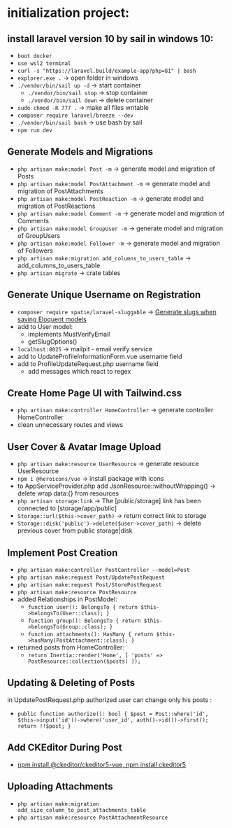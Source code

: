 # initialization project: 

## install laravel version 10 by sail in windows 10:

- `boot docker`
- `use wsl2 terminal`
- `curl -s "https://laravel.build/example-app?php=81" | bash`
- `explorer.exe .` -> open folder in windows
- `./vendor/bin/sail up -d` -> start container
  - `./vendor/bin/sail stop` -> stop container
  - `./vendor/bin/sail down` -> delete container
- `sudo chmod -R 777 .` -> make all files writable
- `composer require laravel/breeze --dev`
- `./vendor/bin/sail bash` -> use bash by sail
- `npm run dev`

## Generate Models and Migrations

- `php artisan make:model Post -m` -> generate model and migration of Posts
- `php artisan make:model PostAttachment -m` -> generate model and migration of PostAttachments
- `php artisan make:model PostReaction -m` -> generate model and migration of PostReactions
- `php artisan make:model Comment -m` -> generate model and migration of Comments
- `php artisan make:model GroupUser -m` -> generate model and migration of GroupUsers
- `php artisan make:model Follower -m` -> generate model and migration of Followers
- `php artisan make:migration add_columns_to_users_table` -> add_columns_to_users_table
- `php artisan migrate` -> crate tables

## Generate Unique Username on Registration

- `composer require spatie/laravel-sluggable` ->  [Generate slugs when saving Eloquent models](https://github.com/spatie/laravel-sluggable)
- add to User model:
  - implements MustVerifyEmail
  - getSlugOptions()
- `localhost:8025` -> mailpit - email verify service  
- add to UpdateProfileInformationForm.vue username field
- add to ProfileUpdateRequest.php username field
  - add messages which react to regex

## Create Home Page UI with Tailwind.css

- `php artisan make:controller HomeController` -> generate controller HomeController
- clean unnecessary routes and views

## User Cover & Avatar Image Upload
- `php artisan make:resource UserResource` -> generate resource UserResource
- `npm i @heroicons/vue` -> install package with icons
- to AppServiceProvider.php add JsonResource::withoutWrapping() -> delete wrap data:{} from resources
- `php artisan storage:link` -> The [public/storage] link has been connected to [storage/app/public]
- `Storage::url($this->cover_path)` -> return correct link to storage
- `Storage::disk('public')->delete($user->cover_path)` -> delete previous cover from public storage|disk

## Implement Post Creation
- `php artisan make:controller PostController --model=Post`
- `php artisan make:request Post/UpdatePostRequest`
- `php artisan make:request Post/StorePostRequest`
- `php artisan make:resource PostResource`
- added Relationships in PostModel:
  - `function user(): BelongsTo
    {
    return $this->belongsTo(User::class);
    }`
  - `function group(): BelongsTo
    {
    return $this->belongsTo(Group::class);
    }`
  - `function attachments(): HasMany
    {
    return $this->hasMany(PostAttachment::class);
    }`
- returned posts from HomeController:
  - `return Inertia::render('Home', [
    'posts' => PostResource::collection($posts)
    ]);`

## Updating & Deleting of Posts
in UpdatePostRequest.php authorized user can change only his posts :
- `public function authorize(): bool
  {
  $post = Post::where('id', $this->input('id'))->where('user_id', auth()->id())->first();
  return !!$post;
  }` 

## Add CKEditor During Post

- [npm install @ckeditor/ckeditor5-vue, npm install ckeditor5](https://ckeditor.com/docs/ckeditor5/latest/getting-started/installation/vuejs-v3.html)

## Uploading Attachments
- `php artisan make:migration add_size_column_to_post_attachments_table`
- `php artisan make:resource PostAttachmentResource`







